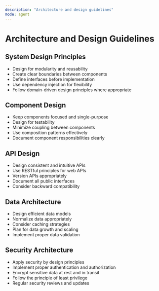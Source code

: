```yaml
---
description: "Architecture and design guidelines"
mode: agent
---
```


# Architecture and Design Guidelines

## System Design Principles
- Design for modularity and reusability
- Create clear boundaries between components
- Define interfaces before implementation
- Use dependency injection for flexibility
- Follow domain-driven design principles where appropriate

## Component Design
- Keep components focused and single-purpose
- Design for testability
- Minimize coupling between components
- Use composition patterns effectively
- Document component responsibilities clearly

## API Design
- Design consistent and intuitive APIs
- Use RESTful principles for web APIs
- Version APIs appropriately
- Document all public interfaces
- Consider backward compatibility

## Data Architecture
- Design efficient data models
- Normalize data appropriately
- Consider caching strategies
- Plan for data growth and scaling
- Implement proper data validation

## Security Architecture
- Apply security by design principles
- Implement proper authentication and authorization
- Encrypt sensitive data at rest and in transit
- Follow the principle of least privilege
- Regular security reviews and updates